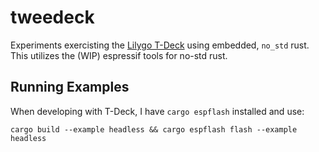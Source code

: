 # tweedeck

Experiments exercisting the [Lilygo T-Deck](https://www.lilygo.cc/products/t-deck) using embedded, `no_std` rust.
This utilizes the (WIP) espressif tools for no-std rust.


## Running Examples

When developing with T-Deck, I have `cargo espflash` installed and use:

```shell script
cargo build --example headless && cargo espflash flash --example headless
```


